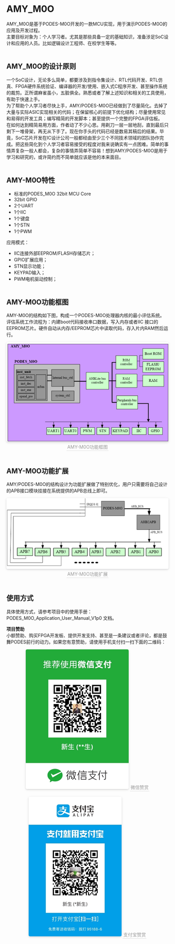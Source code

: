 
# AMY_M0O

AMY_M0O是基于PODES-M0O开发的一款MCU实现，用于演示PODES-M0O的应用及开发过程。<br>
主要目标对象为：个人学习者。尤其是那些具备一定的基础知识，准备涉足SoC设计和应用的人员。比如逻辑设计工程师、在校学生等等。<br>
<br>

## AMY_M0O的设计原则
一个SoC设计，无论多么简单，都要涉及到指令集设计、RTL代码开发、RTL仿真、FPGA硬件系统验证、编译器的开发/使用、嵌入式C程序开发、甚至操作系统的裁剪。正所谓麻雀虽小，五脏俱全。熟悉或者了解上述知识和相关的工具使用，有助于快速上手。
<br>
为了帮助个人学习者尽快上手，AMY/PODES-M0O已经做到了尽量简化。去掉了大量与实际ASIC实现相关的代码；在保留核心的前提下优化结构；尽量使用常见和易得的开发工具；编写精简的开发脚本；甚至提供一个完整的FPGA评估板。
<br>
在如何达到精简易用方面，作者动了不少心思。用剃刀一层一层地刮，直到最后只剩下一堆骨架，再无从下手了。现在你手头的代码已经是数易其稿后的结果。毕竟，SoC芯片开发在IC设计公司一般都经由至少三个不同技术领域的团队协作完成。把这些简化到个人学习者容易接受的程度对我来说确实有一点困难。简单的事情弄复杂一般人都会，复杂的事情弄简单不容易！想到AMY/PODES-M0O是用于学习和研究的，或许简约而不简单就应该是他的本来面目。
<br><br>

## AMY-M0O特性
- 标准的PODES_M0O 32bit MCU Core
- 32bit GPIO
- 2个UART
- 1个IIC
- 1个键盘
- 1个STN
- 1个PWM

应用模式：
- IIC连接外部EEPROM/FLASH存储芯片；
- GPIO扩展应用；
- STN显示功能；
- KEYPAD输入；
- PWM电机驱动控制；
<br><br>

## AMY-M0O功能框图
AMY-M0O的结构如下图，构成一个PODES-M0O处理器内核的最小评估系统。<br>
评估系统工作流程为：内建boot代码接收串口数据，写入内存或者IIC 接口的EEPROM芯片。硬件自动从内存/EEPROM芯片中读取代码，存入片内RAM然后运行。
<br>   
<center>
    <img style="border-radius: 0.3125em;
    box-shadow: 0 2px 4px 0 rgba(34,36,38,.12),0 2px 10px 0 rgba(34,36,38,.08);" 
    src="/images/AMY_diagram.png?raw=true">
    <br>
    <div style="color:orange; border-bottom: 1px solid #d9d9d9;
    display: inline-block;
    color: #999;
    padding: 2px;">AMY-M0O功能框图</div>
</center>
<br>

## AMY-M0O功能扩展
AMY/PODES-M0O的结构设计为功能扩展做了特别优化，用户只需要将自己设计的APB接口模块挂接在系统提供的APB总线上即可。
<br>   
<center>
    <img style="border-radius: 0.3125em;
    box-shadow: 0 2px 4px 0 rgba(34,36,38,.12),0 2px 10px 0 rgba(34,36,38,.08);" 
    src="/images/amy_m0o_expand.png?raw=true">
    <br>
    <div style="color:orange; border-bottom: 1px solid #d9d9d9;
    display: inline-block;
    color: #999;
    padding: 2px;">AMY-M0O功能扩展</div>
</center>
<br>

## 使用方式
具体使用方式，请参考项目中的使用手册：PODES_M0O_Application_User_Manual_V1p0 文档。
<br>

**项目赞助**
<br>
小额赞助、购买FPGA开发板、提供开发支持、甚至是一条建议或者评论，都是鼓舞PODES前行的动力。如果您有意赞助，请使用手机支付扫一扫下面的二维码：<br>
       
<center>
    <img style="border-radius: 0.3125em;
    box-shadow: 0 2px 4px 0 rgba(34,36,38,.12),0 2px 10px 0 rgba(34,36,38,.08);" 
    src="/images/wechat.jpg?raw=true">
    <div style="color:orange; border-bottom: 1px solid #d9d9d9;
    display: inline-block;
    color: #999;
    padding: 2px;">微信赞赏</div>
</center>
<br>
<center>
    <img style="border-radius: 0.3125em;
    box-shadow: 0 2px 4px 0 rgba(34,36,38,.12),0 2px 10px 0 rgba(34,36,38,.08);" 
    src="/images/alipay.jpg?raw=true">
    <div style="color:orange; border-bottom: 1px solid #d9d9d9;
    display: inline-block;
    color: #999;
    padding: 2px;">支付宝赞赏</div>
</center>

<br><br>
<br> 
